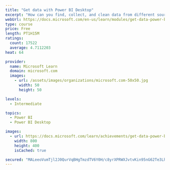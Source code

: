 ```yaml
---
title: "Get data with Power BI Desktop"
excerpt: "How can you find, collect, and clean data from different sources? Power BI is a tool for making sense of your data. You will learn tricks to make data-gathering easier."
webUrl: https://docs.microsoft.com/en-us/learn/modules/get-data-power-bi/
type: course
price: Free
length: PT1H15M
ratings:
  count: 17522
  average: 4.7112203
heat: 64

provider:
  name: Microsoft Learn
  domain: microsoft.com
  images:
    - url: /assets/images/organizations/microsoft.com-50x50.jpg
      width: 50
      height: 50

levels:
  - Intermediate

topics:
  - Power BI
  - Power BI Desktop

images:
  - url: https://docs.microsoft.com/learn/achievements/get-data-power-bi-desktop-social.png
    width: 800
    height: 400
    isCached: true

secured: "MALeeoVumTjl2J0QurVqBHgTmzdTV6Y0H/c8yrXPRWXJvtvKin95nG62Te3LhNm3rRwu6cKF3bDq/hChkta8uKzHIFF7SQeAGyxQkTf9UAkk+mYS+ajK3d7CLJvcaHY8nZxJd5By7DvxIN11YE/T9Tv6ibp2lTYDixGbs95wFcKpjrgF1yzMEHl0ZDiRp3RL4y3e5NT0uR2NKn8OXugKeKIl0/HXnRgsRzh9bYvXNaKmAQZ4dSuVwt1660o1MPg2rSgOyOrA5tPa4iHPfN4O3ZCg0C6i3kyOejqh5jVAvxpaqwYiZm44uOuBeR1PttViBAVpZuP6CEG+15HQgD6ahA9TNHiglEc+A4aRNWSA0UZQ8s8ENUkHJtVT1A3PmC9/1RRmJ6+Rvcxpk7f7fLpx8yIolnid7gA7kKiGiq8zfyyrodo9x0E17nrTluhQmhGl;CroBOYaK2+NzXpyxo+EDUQ=="
---
```


